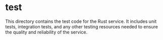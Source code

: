 # test 
This directory contains the test code for the Rust service. It includes unit tests, integration tests, and any other testing resources needed to ensure the quality and reliability of the service.
